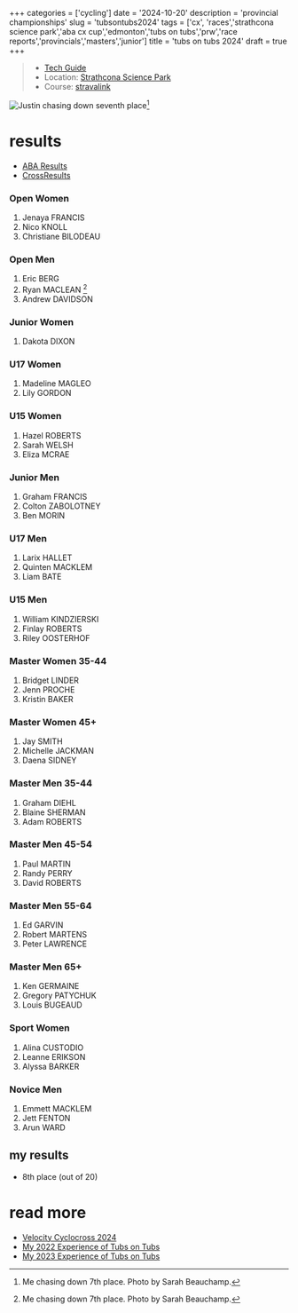 +++
categories = ['cycling']
date = '2024-10-20'
description = 'provincial championships'
slug = 'tubsontubs2024'
tags = ['cx', 'races','strathcona science park','aba cx cup','edmonton','tubs on tubs','prw','race reports','provincials','masters','junior']
title = 'tubs on tubs 2024'
draft = true
+++

> * [Tech Guide](https://www.albertabicycle.ab.ca/uploads/files/TubsOnTubsTechGuide2023_Draft.pdf)
> * Location: [Strathcona Science Park](../strathconasciencepark/)
> * Course: [stravalink](https://www.strava.com/segments/35335653)



![Justin chasing down seventh place](/tubs23_chase.jpg)[^1]

[^1]: Me chasing down 7th place. Photo by Sarah Beauchamp.



# results

* [ABA Results](https://www.albertabicycle.ab.ca)
* [CrossResults](https://www.crossresults.com/race/11645)

### Open Women

1. Jenaya FRANCIS
2. Nico KNOLL
3. Christiane BILODEAU

### Open Men

1. Eric BERG
2. Ryan MACLEAN [^1]
3. Andrew DAVIDSON

[^1]: Only a 14 second gap between first and second for Provincial champion. Pretty awesome.

### Junior Women

1. Dakota DIXON

### U17 Women

1. Madeline MAGLEO
2. Lily GORDON

### U15 Women

1. Hazel ROBERTS
2. Sarah WELSH
3. Eliza MCRAE

### Junior Men

1. Graham FRANCIS
2. Colton ZABOLOTNEY
3. Ben MORIN

### U17 Men

1. Larix HALLET
2. Quinten MACKLEM
3. Liam BATE

### U15 Men

1. William KINDZIERSKI
2. Finlay ROBERTS
3. Riley OOSTERHOF

### Master Women 35-44

1. Bridget LINDER
2. Jenn PROCHE
3. Kristin BAKER

### Master Women 45+

1. Jay SMITH
2. Michelle JACKMAN
3. Daena SIDNEY

### Master Men 35-44

1. Graham DIEHL
2. Blaine SHERMAN
3. Adam ROBERTS

### Master Men 45-54

1. Paul MARTIN
2. Randy PERRY
3. David ROBERTS

### Master Men 55-64

1. Ed GARVIN
2. Robert MARTENS
3. Peter LAWRENCE

### Master Men 65+

1. Ken GERMAINE
2. Gregory PATYCHUK
3. Louis BUGEAUD

### Sport Women

1. Alina CUSTODIO
2. Leanne ERIKSON
3. Alyssa BARKER

### Novice Men

1. Emmett MACKLEM
2. Jett FENTON
3. Arun WARD

## my results

* 8th place (out of 20)

# read more

* [Velocity Cyclocross 2024](../volcitycyclocross2024/)
* [My 2022 Experience of Tubs on Tubs](../tubsontubs2022/)
* [My 2023 Experience of Tubs on Tubs](../tubsontubs2023/)
